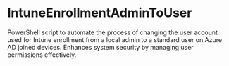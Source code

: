 # IntuneEnrollmentAdminToUser
PowerShell script to automate the process of changing the user account used for Intune enrollment from a local admin to a standard user on Azure AD joined devices. Enhances system security by managing user permissions effectively.
